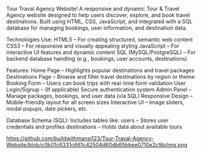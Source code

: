 Tour Traval Agency Website!
A responsive and dynamic Tour & Travel Agency website designed to help users discover, explore, and book travel destinations. Built using HTML, CSS, JavaScript, and integrated with a SQL database for managing bookings, user information, and destination data.

Technologies Use:
HTML5 – For creating structured, semantic web content
CSS3 – For responsive and visually appealing styling
JavaScript – For interactive UI features and dynamic content
SQL (MySQL/PostgreSQL) – For backend database handling (e.g., bookings, user accounts, destinations)

Features:
Home Page – Highlights popular destinations and travel packages
Destinations Page – Browse and filter travel destinations by region or theme
Booking Form – Users can book trips with real-time form validation
User Login/Signup – (If applicable) Secure authentication system
Admin Panel – Manage packages, bookings, and user data (via SQL)
Responsive Design – Mobile-friendly layout for all screen sizes
Interactive UI – Image sliders, modal popups, date pickers, etc.

Database Schema (SQL):
Includes tables like:
users – Stores user credentials and profiles
destinations – Holds data about available tours

https://github.com/buildwithmansi123/Tour-Traval-Agency-Website/blob/c0b01c6331c661c42504d60db65bbee0710e2c9b/img.png




